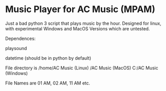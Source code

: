 # Music Player for AC Music (MPAM)
Just a bad python 3 script that plays music by the hour.
Designed for linux, with experimental Windows and MacOS Versions which are untested.


Dependences:

playsound
	
datetime (should be in python by default)


File directory is /home/AC Music (Linux) /AC Music (MacOS) C:/AC Music (Windows)

File Names are 01 AM, 02 AM, 11 AM etc.
